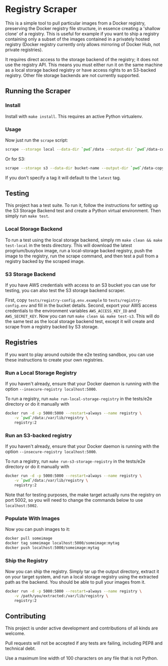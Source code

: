 # Registry Scraper

This is a simple tool to pull particular images from a Docker registry, preserving the Docker
registry file structure, in essence creating a 'shallow clone' of a registry. This is useful for
example if you want to ship a registry containing only a subset of the images contained in a
privately hosted registry (Docker registry currently only allows mirroring of Docker Hub, not
private registries).

It requires direct access to the storage backend of the registry; it does not use the registry API.
This means you must either run it on the same machine as a local storage backed registry or have
access rights to an S3-backed registry. Other file storage backends are not currently supported.

## Running the Scraper

### Install

Install with `make install`. This requires an active Python virtualenv.

### Usage

Now just run the `scrape` script:

```bash
scrape --storage local --data-dir `pwd`/data --output-dir `pwd`/data-copy someimage:mytag
```

Or for S3:

```bash
scrape --storage s3 --data-dir bucket-name --output-dir `pwd`/data-copy someimage:mytag
```

If you don't specify a tag it will default to the `latest` tag.

## Testing

This project has a test suite. To run it, follow the instructions for setting up the S3 Storage
Backend test and create a Python virtual environment. Then simply run `make test`.

### Local Storage Backend

To run a test using the local storage backend, simply rm `make clean && make test-local` in the tests
directory. This will download the latest progrium/busybox image, run a local-storage backed
registry, push the image to the registry, run the scrape command, and then test a pull from a
registry backed by the scraped image.

### S3 Storage Backend

If you have AWS credentials with access to an S3 bucket you can use for testing, you can also test
the S3 storage backend scraper.

First, copy `tests/registry-config.env.example` to `tests/registry-config.env` and fill in the
bucket details. Second, export your AWS access credentials to the environment variables
`AWS_ACCESS_KEY_ID` and `AWS_SECRET_KEY`. Now you can run `make clean && make test-s3`. This will do
the same test as the local storage backend test, except it will create and scrape from a registry
backed by S3 storage.

## Registries

If you want to play around outside the e2e testing sandbox, you can use these instructions to create
your own registries.

### Run a Local Storage Registry

If you haven't already, ensure that your Docker daemon is running with the option
`--insecure-registry localhost:5000`.

To run a registry, run `make run-local-storage-registry` in the tests/e2e directory or do it manually
 with

```bash
docker run -d -p 5000:5000 --restart=always --name registry \
	-v `pwd`/data:/var/lib/registry \
	registry:2
```

### Run an S3-backed registry

If you haven't already, ensure that your Docker daemon
is running with the option `--insecure-registry localhost:5000`.

To run a registry, run `make run-s3-storage-registry` in the tests/e2e directory or do it manually with

```bash
docker run -d -p 5000:5000 --restart=always --name registry \
	-v `pwd`/data:/var/lib/registry \
	registry:2
```

Note that for testing purposes, the make target actually runs the registry on port 5002, so you
will need to change the commands below to use `localhost:5002`.

### Populate With Images

Now you can push images to it:

```bash
docker pull someimage
docker tag someimage localhost:5000/someimage:mytag
docker push localhost:5000/someimage:mytag
```

### Ship the Registry

Now you can ship the registry. Simply tar up the output directory, extract it on your target system,
and run a local storage registry using the extracted path as the backend. You should be able to pull
your images from it.

```bash
docker run -d -p 5000:5000 --restart=always --name registry \
	-v /path/you/extracted:/var/lib/registry \
	registry:2
```

## Contributing

This project is under active development and contributions of all kinds are welcome.

Pull requests will not be accepted if any tests are failing, including PEP8 and technical debt.

Use a maximum line width of 100 characters on any file that is not Python.

